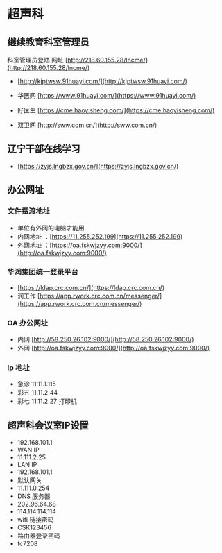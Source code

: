 # 超声科

## 继续教育科室管理员

科室管理员登陆 网址 [http://218.60.155.28/lncme/](http://218.60.155.28/lncme/)


*   [http://kjptwsw.91huayi.com/](http://kjptwsw.91huayi.com/)

* 华医网 [https://www.91huayi.com/](https://www.91huayi.com/)
* 好医生 [https://cme.haoyisheng.com/](https://cme.haoyisheng.com/)
* 双卫网 [http://sww.com.cn/](http://sww.com.cn/)

## 辽宁干部在线学习

* [https://zyjs.lngbzx.gov.cn/](https://zyjs.lngbzx.gov.cn/)

## 办公网址

### 文件摆渡地址

* 单位有外网的电脑才能用
* 内网地址 ：[https://11.255.252.199](https://11.255.252.199)
* 外网地址 ：[https://oa.fskwjzyy.com:9000/](http://oa.fskwjzyy.com:9000/)

### 华润集团统一登录平台

* [https://ldap.crc.com.cn/](https://ldap.crc.com.cn/)
* 润工作 [https://app.rwork.crc.com.cn/messenger/](https://app.rwork.crc.com.cn/messenger/)

### OA 办公网址

* 内网 [http://58.250.26.102:9000/](http://58.250.26.102:9000/)
* 外网 [http://oa.fskwjzyy.com:9000/](http://oa.fskwjzyy.com:9000/)

### ip 地址
* 急诊 11.11.1.115
* 彩五 11.11.2.44
* 彩七 11.11.2.27 打印机 



## 超声科会议室IP设置

* 192.168.101.1
* WAN IP
* 11.111.2.25
* LAN IP
* 192.168.101.1
* 默认网关
* 11.111.0.254
* DNS 服务器
* 202.96.64.68
* 114.114.114.114
* wifi 链接密码
* CSK123456
* 路由器登录密码
* tc7208
